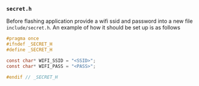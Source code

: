 ### `secret.h`

Before flashing application provide a wifi ssid and password into a new file `include/secret.h`. An example of how it should be set up is as follows

```c
#pragma once
#ifndef _SECRET_H
#define _SECRET_H

const char* WIFI_SSID = "<SSID>";
const char* WIFI_PASS = "<PASS>";

#endif // _SECRET_H
```
